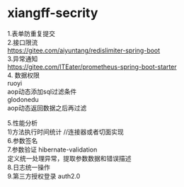 # xiangff-secrity
1.表单防重复提交</br>
2.接口限流</br>
  https://gitee.com/aiyuntang/redislimiter-spring-boot </br>
3.异常通知</br>
   https://gitee.com/ITEater/prometheus-spring-boot-starter</br>
4. 数据权限</br>
   ruoyi </br>
     aop动态添加sql过滤条件</br>
   glodonedu</br>
     aop动态返回数据之后再过滤</br>
     
5.性能分析 <br/>
   1)方法执行时间统计 //连接器或者切面实现<br/>
6.参数签名<br/>
7.参数验证 hibernate-validation <br/>
    定义统一处理异常，提取参数数据和错误描述 <br/>
8.日志统一操作 <br/>
9.第三方授权登录 auth2.0 <br/>
   
  
 
